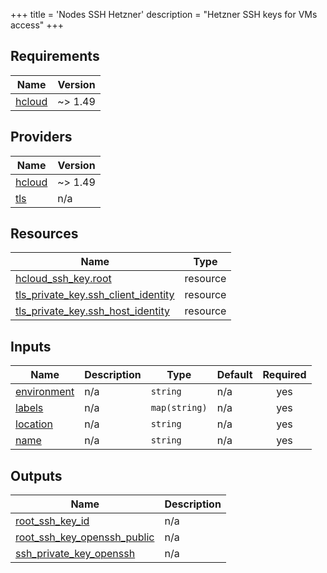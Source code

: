 +++
title = 'Nodes SSH Hetzner'
description = "Hetzner SSH keys for VMs access"
+++

<!-- BEGIN_TF_DOCS -->
## Requirements

| Name | Version |
|------|---------|
| <a name="requirement_hcloud"></a> [hcloud](#requirement\_hcloud) | ~> 1.49 |

## Providers

| Name | Version |
|------|---------|
| <a name="provider_hcloud"></a> [hcloud](#provider\_hcloud) | ~> 1.49 |
| <a name="provider_tls"></a> [tls](#provider\_tls) | n/a |

## Resources

| Name | Type |
|------|------|
| [hcloud_ssh_key.root](https://registry.terraform.io/providers/hetznercloud/hcloud/latest/docs/resources/ssh_key) | resource |
| [tls_private_key.ssh_client_identity](https://registry.terraform.io/providers/hashicorp/tls/latest/docs/resources/private_key) | resource |
| [tls_private_key.ssh_host_identity](https://registry.terraform.io/providers/hashicorp/tls/latest/docs/resources/private_key) | resource |

## Inputs

| Name | Description | Type | Default | Required |
|------|-------------|------|---------|:--------:|
| <a name="input_environment"></a> [environment](#input\_environment) | n/a | `string` | n/a | yes |
| <a name="input_labels"></a> [labels](#input\_labels) | n/a | `map(string)` | n/a | yes |
| <a name="input_location"></a> [location](#input\_location) | n/a | `string` | n/a | yes |
| <a name="input_name"></a> [name](#input\_name) | n/a | `string` | n/a | yes |

## Outputs

| Name | Description |
|------|-------------|
| <a name="output_root_ssh_key_id"></a> [root\_ssh\_key\_id](#output\_root\_ssh\_key\_id) | n/a |
| <a name="output_root_ssh_key_openssh_public"></a> [root\_ssh\_key\_openssh\_public](#output\_root\_ssh\_key\_openssh\_public) | n/a |
| <a name="output_ssh_private_key_openssh"></a> [ssh\_private\_key\_openssh](#output\_ssh\_private\_key\_openssh) | n/a |
<!-- END_TF_DOCS -->